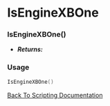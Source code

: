# IsEngineXBOne

### IsEngineXBOne()
- ***Returns:*** 

### Usage

```Lua
IsEngineXBOne()
```


[Back To Scripting Documentation](../README.md)
